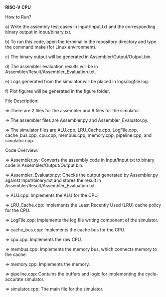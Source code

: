 
**RISC-V CPU**



How to Run?

a) Write the assembly test cases in Input/Input.txt and the corresponding binary output in Input/binary.txt.

b) To run this code, open the terminal in the repository directory and type the command make (for Linux environment).

c) The binary output will be generated in Assembler/Output/Output.bin.

d) The assembler evaluation results will be in Assembler/Result/Assembler_Evaluation.txt.

e) Logs generated from the simulator will be placed in logs/logfile.log.

f) Plot figures will be generated in the figure folder.

File Description:

=> There are 2 files for the assembler and 9 files for the simulator.

=> The assembler files are Assembler.py and Assembler_Evaluator.py.

=> The simulator files are ALU.cpp, LRU_Cache.cpp, LogFile.cpp, cache_bus.cpp, cpu.cpp, membus.cpp, memory.cpp, pipeline.cpp, and simulator.cpp.

Code Overview:

=> Assembler.py: Converts the assembly code in Input/Input.txt to binary code in Assembler/Output/Output.bin.

=> Assembler_Evaluator.py: Checks the output generated by Assembler.py against Input/binary.txt and stores the result in Assembler/Result/Assembler_Evaluation.txt.

=> ALU.cpp: Implements the ALU for the CPU.

=> LRU_Cache.cpp: Implements the Least Recently Used (LRU) cache policy for the CPU.

=> LogFile.cpp: Implements the log file writing component of the simulator.

=> cache_bus.cpp: Implements the cache bus for the CPU.

=> cpu.cpp: Implements the raw CPU.

=> membus.cpp: Implements the memory bus, which connects memory to the cache.

=> memory.cpp: Implements the memory.

=> pipeline.cpp: Contains the buffers and logic for implementing the cycle-accurate simulator.

=> simulator.cpp: The main file for the simulator.
